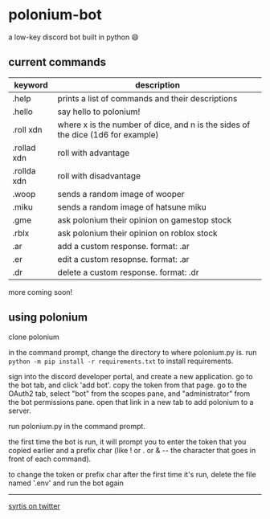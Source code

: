 # polonium-bot
a low-key discord bot built in python :smile:

## current commands
keyword | description
--------|---------
.help | prints a list of commands and their descriptions
.hello | say hello to polonium!
.roll xdn | where x is the number of dice, and n is the sides of the dice (1d6 for example)
.rollad xdn | roll with advantage
.rollda xdn | roll with disadvantage
.woop | sends a random image of wooper
.miku | sends a random image of hatsune miku
.gme | ask polonium their opinion on gamestop stock
.rblx | ask polonium their opinion on roblox stock
.ar | add a custom response. format: .ar <command name> <command text>
.er | edit a custom resopnse. format: .ar <command name> <new command text>
.dr | delete a custom response. format: .dr <command name>

more coming soon!

## using polonium

clone polonium

in the command prompt, change the directory to where polonium.py is. run `python -m pip install -r requirements.txt` to install requirements.

sign into the discord developer portal, and create a new application. go to the bot tab, and click 'add bot'. copy the token from that page.
go to the OAuth2 tab, select "bot" from the scopes pane, and "administrator" from the bot permissions pane. open that link in a new tab to add polonium to a server.

run polonium.py in the command prompt.

the first time the bot is run, it will prompt you to enter the token that you copied earlier and a prefix char (like ! or . or & -- the character that goes in front of each command).

to change the token or prefix char after the first time it's run, delete the file named '.env' and run the bot again
***
[syrtis on twitter](https://twitter.com/syrtis_)
